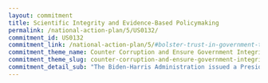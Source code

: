 ```yaml
---
layout: commitment
title: Scientific Integrity and Evidence-Based Policymaking
permalink: /national-action-plan/5/US0132/
commitment_id: US0132
commitment_link: /national-action-plan/5/#bolster-trust-in-government-through-scientific-integrity-and-evidence-based-policymaking
commitment_theme_name: Counter Corruption and Ensure Government Integrity and Accountability to the Public
commitment_theme_slug: counter-corruption-and-ensure-government-integrity-and-accountability-to-the-public
commitment_detail_sub: "The Biden-Harris Administration issued a Presidential Memorandum establishing a Task Force on Scientific Integrity as part of the National Science and Technology Council. The Federal Government commits to continuing implementation of this Presidential Memorandum, including by supporting Federal agencies as they revise and implement respective policies on the scientific process."
---
```



